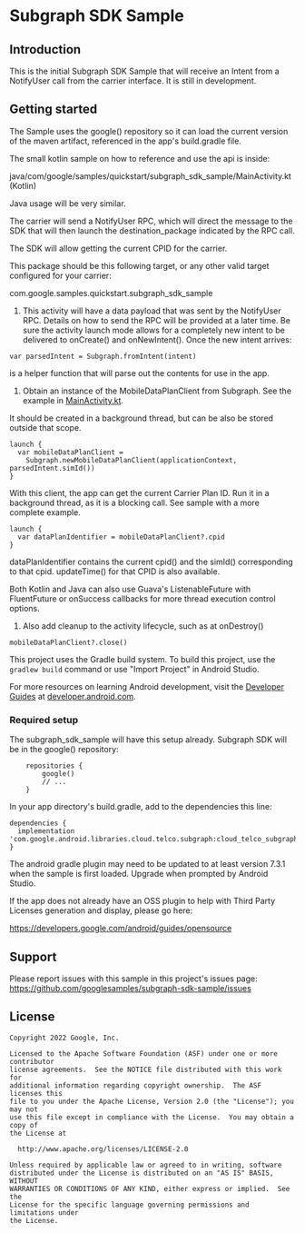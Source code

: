 Subgraph SDK Sample
===================


Introduction
------------

This is the initial Subgraph SDK Sample that will receive an Intent from a
NotifyUser call from the carrier interface. It is still in development.


Getting started
---------------

The Sample uses the google() repository so it can load the current version of
the maven artifact, referenced in the app's build.gradle file.

The small kotlin sample on how to reference and use the api is inside:

java/com/google/samples/quickstart/subgraph_sdk_sample/MainActivity.kt (Kotlin)

Java usage will be very similar.

The carrier will send a NotifyUser RPC, which will direct the message to the SDK
that will then launch the destination_package indicated by the RPC call.

The SDK will allow getting the current CPID for the carrier.

This package should be this following target, or any other valid target
configured for your carrier:

com.google.samples.quickstart.subgraph_sdk_sample


1. This activity will have a data payload that was sent by the NotifyUser RPC.
Details on how to send the RPC will be provided at a later time. Be sure the
activity launch mode allows for a completely new intent to be delivered to
onCreate() and onNewIntent(). Once the new intent arrives:
~~~~
var parsedIntent = Subgraph.fromIntent(intent)
~~~~
is a helper function that will parse out the contents for use in the app.

1. Obtain an instance of the MobileDataPlanClient from Subgraph.
See the example in [MainActivity.kt](https://github.com/googlesamples/subgraph_sdk_sample/blob/main/app/src/main/java/com/google/samples/quickstart/subgraph_sdk_sample/MainActivity.kt).

It should be created in a background thread, but can be also be stored outside
that scope.

~~~~
launch {
  var mobileDataPlanClient =
    Subgraph.newMobileDataPlanClient(applicationContext, parsedIntent.simId())
}
~~~~

With this client, the app can get the current Carrier Plan ID. Run it in a
background thread, as it is a blocking call. See sample with a more complete
example.

~~~~
launch {
  var dataPlanIdentifier = mobileDataPlanClient?.cpid
}
~~~~

dataPlanIdentifier contains the current cpid() and the simId() corresponding to
that cpid. updateTime() for that CPID is also available.

Both Kotlin and Java can also use Guava's ListenableFuture with FluentFuture
or onSuccess callbacks for more thread execution control options.

1. Also add cleanup to the activity lifecycle, such as at onDestroy()
~~~~
mobileDataPlanClient?.close()
~~~~

This project uses the Gradle build system. To build this project, use the
`gradlew build` command or use "Import Project" in Android Studio.

For more resources on learning Android development, visit the
[Developer Guides](https://developer.android.com/guide/) at
[developer.android.com](https://developer.android.com).

### Required setup

The subgraph_sdk_sample will have this setup already. Subgraph SDK will be in
the google() repository:
~~~~
    repositories {
        google()
        // ...
    }
~~~~

In your app directory's build.gradle, add to the dependencies this line:
~~~~
dependencies {
  implementation 'com.google.android.libraries.cloud.telco.subgraph:cloud_telco_subgraph:0.5.1'
}
~~~~

The android gradle plugin may need to be updated to at least version 7.3.1 when
the sample is first loaded. Upgrade when prompted by Android Studio.

If the app does not already have an OSS plugin to help with Third Party
Licenses generation and display, please go here:

https://developers.google.com/android/guides/opensource

Support
-------

Please report issues with this sample in this project's issues page:
https://github.com/googlesamples/subgraph-sdk-sample/issues

License
-------

```
Copyright 2022 Google, Inc.

Licensed to the Apache Software Foundation (ASF) under one or more contributor
license agreements.  See the NOTICE file distributed with this work for
additional information regarding copyright ownership.  The ASF licenses this
file to you under the Apache License, Version 2.0 (the "License"); you may not
use this file except in compliance with the License.  You may obtain a copy of
the License at

  http://www.apache.org/licenses/LICENSE-2.0

Unless required by applicable law or agreed to in writing, software
distributed under the License is distributed on an "AS IS" BASIS, WITHOUT
WARRANTIES OR CONDITIONS OF ANY KIND, either express or implied.  See the
License for the specific language governing permissions and limitations under
the License.
```
